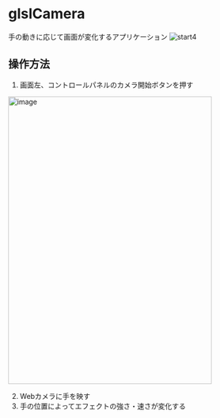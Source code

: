 # glslCamera
手の動きに応じて画面が変化するアプリケーション
![start4](https://github.com/user-attachments/assets/669db032-200e-4697-8a1e-9df313771c36)

## 操作方法
1. 画面左、コントロールパネルのカメラ開始ボタンを押す
<img width="411" height="580" alt="image" src="https://github.com/user-attachments/assets/0caf5456-b0c4-4a90-99c5-1a1584932740" />

2. Webカメラに手を映す
3. 手の位置によってエフェクトの強さ・速さが変化する


